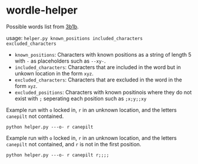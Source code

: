 # wordle-helper

Possible words list from [3b1b](https://github.com/3b1b/videos/tree/master/_2022/wordle).

usage: `helper.py known_positions included_characters excluded_characters`

- `known_positions`: Characters with known positions as a string of length 5 with `-` as placeholders such as `--xy-`.
- `included_characters`: Characters that are included in the word but in unkown location in the form `xyz`.
- `excluded_characters`: Characters that are excluded in the word in the form `xyz`.
- `excluded_positions`: Characters with known positinois where they do not exist with `;` seperating each position such as `;x;y;;xy`

Example run with `o` locked in, `r` in an unknown location, and the letters `canepilt` not contained.

`python helper.py ---o- r canepilt`

Example run with `o` locked in, `r` in an unknown location, and the letters `canepilt` not contained, and `r` is not in the first position.

`python helper.py ---o- r canepilt r;;;;`
